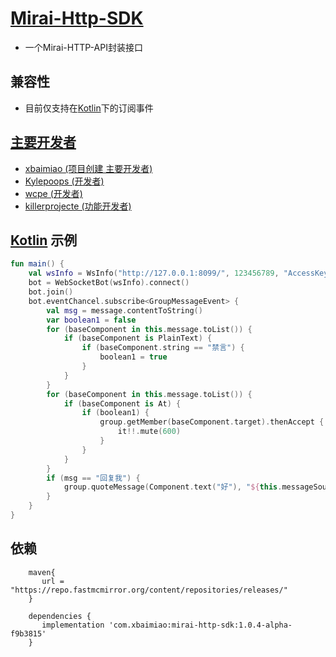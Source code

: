 # [Mirai-Http-SDK](README.md)
- 一个Mirai-HTTP-API封装接口

## 兼容性
- 目前仅支持在[Kotlin](https://kotlinlang.org/)下的订阅事件

## [主要开发者](https://github.com/xbaimiao/mirai-http-sdk/graphs/contributors)
- [xbaimiao (项目创建 主要开发者)](https://github.com/xbaimiao)
- [Kylepoops (开发者)](https://github.com/Kylepoops)
- [wcpe (开发者)](https://github.com/wcpe)
- [killerprojecte (功能开发者)](https://github.com/killerprojecte)

## [Kotlin](https://kotlinlang.org/) 示例
```kotlin
fun main() {
    val wsInfo = WsInfo("http://127.0.0.1:8099/", 123456789, "AccessKey")
    bot = WebSocketBot(wsInfo).connect()
    bot.join()
    bot.eventChancel.subscribe<GroupMessageEvent> {
        val msg = message.contentToString()
        var boolean1 = false
        for (baseComponent in this.message.toList()) {
            if (baseComponent is PlainText) {
                if (baseComponent.string == "禁言") {
                    boolean1 = true
                }
            }
        }
        for (baseComponent in this.message.toList()) {
            if (baseComponent is At) {
                if (boolean1) {
                    group.getMember(baseComponent.target).thenAccept {
                        it!!.mute(600)
                    }
                }
            }
        }
        if (msg == "回复我") {
            group.quoteMessage(Component.text("好"), "${this.messageSource.messageId}")
        }
    }
}
```

## 依赖
```
    maven{
       url = "https://repo.fastmcmirror.org/content/repositories/releases/"
    }
    
    dependencies {
       implementation 'com.xbaimiao:mirai-http-sdk:1.0.4-alpha-f9b3815'
    }
```